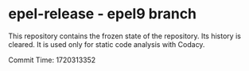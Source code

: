 # epel-release - epel9 branch

This repository contains the frozen state of the repository.
Its history is cleared. It is used only for static code
analysis with Codacy.

Commit Time: 1720313352